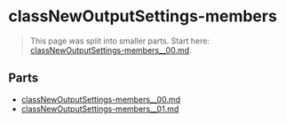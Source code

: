 # classNewOutputSettings-members

> This page was split into smaller parts. Start here: [classNewOutputSettings-members__00.md](classNewOutputSettings-members__00.md).

## Parts

- [classNewOutputSettings-members__00.md](classNewOutputSettings-members__00.md)
- [classNewOutputSettings-members__01.md](classNewOutputSettings-members__01.md)
